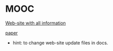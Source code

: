# MOOC

[Web-site with all information](https://vladdez.github.io/MOOC/about.html)

[paper](https://docs.google.com/document/d/1M6Wz2jNF5G5GGeAU5LsWMlmsEDZ2hagMtyNMWPlWTVs/edit?tab=t.0)

- hint: to change web-site update files in docs.
